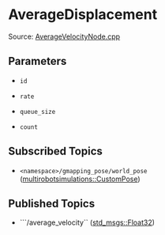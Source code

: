 # AverageDisplacement

Source: [AverageVelocityNode.cpp](../../src/multirobotexploration/source/localization/AverageVelocityNode.cpp)

## Parameters

* ```id```

* ```rate```

* ```queue_size```

* ```count```

## Subscribed Topics

* ```<namespace>/gmapping_pose/world_pose``` ([multirobotsimulations::CustomPose](../../src/multirobotsimulations/msg/CustomPose.msg))

## Published Topics

* ```<namespace>/average_velocity`` ([std_msgs::Float32](https://docs.ros.org/en/api/std_msgs/html/msg/Float32.html))

<!-- ## Published Transforms

* ```odom``` -->
